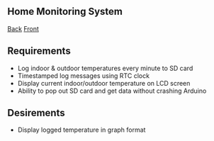 Home Monitoring System
---
[Back](http://i.imgur.com/YuKUFgp.jpg)
[Front](http://i.imgur.com/vjhCd4o)

Requirements
---
* Log indoor & outdoor temperatures every minute to SD card
* Timestamped log messages using RTC clock
* Display current indoor/outdoor temperature on LCD screen
* Ability to pop out SD card and get data without crashing Arduino

Desirements
---
* Display logged temperature in graph format
